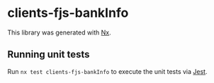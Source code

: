 # clients-fjs-bankInfo

This library was generated with [Nx](https://nx.dev).

## Running unit tests

Run `nx test clients-fjs-bankInfo` to execute the unit tests via [Jest](https://jestjs.io).
